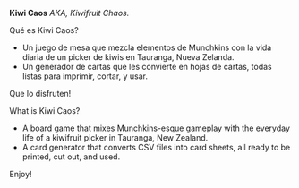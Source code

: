 **Kiwi Caos** 
*AKA, Kiwifruit Chaos.*

Qué es Kiwi Caos?
- Un juego de mesa que mezcla elementos de Munchkins con la vida diaria de un picker de kiwis en Tauranga, Nueva Zelanda.
- Un generador de cartas que les convierte en hojas de cartas, todas listas para imprimir, cortar, y usar.

Que lo disfruten!

What is Kiwi Caos?
- A board game that mixes Munchkins-esque gameplay with the everyday life of a kiwifruit picker in Tauranga, New Zealand.
- A card generator that converts CSV files into card sheets, all ready to be printed, cut out, and used.

Enjoy!